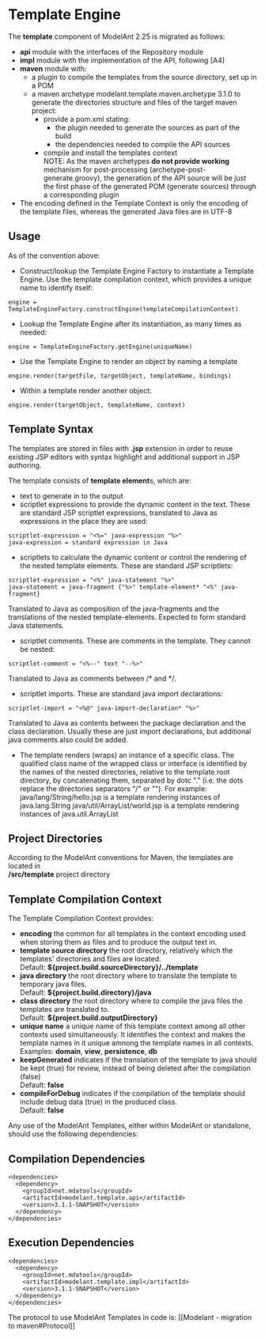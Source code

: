 Template Engine 
===============

<!-- MACRO{toc} -->


The **template** component of ModelAnt 2.25 is migrated as follows:

  * **api** module with the interfaces of the Repository module
  * **impl** module with the implementation of the API, following [A4]
  * **maven** module with:
    * a plugin to compile the templates from the source directory, set up in a POM
    * a maven archetype modelant.template.maven.archetype 3.1.0 to generate the directories structure and files of the target maven project:
      * provide a pom.xml stating:
        * the plugin needed to generate the sources as part of the build
        * the dependencies needed to compile the API sources
      * compile and install the templates context <br/>NOTE: As the maven archetypes **do not provide working** mechanism for post-processing (archetype-post-generate.groovy), the generation of the API source will be just the first phase of the generated POM (generate sources) through a corresponding plugin<br/>
  * The encoding defined in the Template Context is only the encoding of the template files, whereas the generated Java files are in UTF-8

Usage
-----

As of the convention above:

  * Construct/lookup the Template Engine Factory to instantiate a Template Engine. Use the template compilation context, which provides a unique name to identify itself:

```  
engine = TemplateEngineFactory.constructEngine(templateCompilationContext)
```

  * Lookup the Template Engine after its instantiation, as many times as needed:

```  
engine = TemplateEngineFactory.getEngine(uniqueName)
```

  * Use the Template Engine to render an object by naming a template

```  
engine.render(targetFile, targetObject, templateName, bindings)
```

  * Within a template render another object:

```  
engine.render(targetObject, templateName, context)
```

Template Syntax
---------------

The templates are stored in files with **.jsp** extension in order to reuse existing JSP editors with syntax highlight and additional support in JSP authoring.

The template consists of **template element**s, which are:

  * text to generate in to the output
  * scriptlet expressions to provide the dynamic content in the text. These are standard JSP scriptlet expressions, translated to Java as expressions in the place they are used:
  
```  
scriptlet-expression = "<%=" java-expression "%>"
java-expression = standard expression in Java
```

  * scriptlets to calculate the dynamic content or control the rendering of the nested template elements. These are standard JSP scriptlets:
  
```  
scriptlet-expression = "<%" java-statement "%>"
java-statement = java-fragment {"%>" template-element* "<%" java-fragment} 
```
    
  Translated to Java as composition of the java-fragments and the translations of the nested template-elements.
  Expected to form standard Java statements.
  
  * scriptlet comments. These are comments in the template. They cannot be nested:

```  
scriptlet-comment = "<%--" text "--%>"
```
   
  Translated to Java as comments between /* and */.
  * scriptlet imports. These are standard java import declarations:
  
```  
scriptlet-import = "<%@" java-import-declaration* "%>"
```
   
  Translated to Java as contents between the package declaration and the class declaration. 
  Usually these are just import declarations, but additional java comments also could be added.
  
  * The template renders (wraps) an instance of a specific class. The qualified class name of the wrapped class or interface is identified by the names of the nested directories, relative to the template root directory, by concatenating them, separated by dotc "." (i.e. the dots replace the directories separators "/" or "\"). For example:
  java/lang/String/hello.jsp is a template rendering instances of java.lang.String
  java/util/ArrayList/world.jsp is a template rendering instances of java.util.ArrayList

Project Directories
-------------------

According to the ModelAnt conventions for Maven, the templates are located in<br/>**/src/template** project directory

Template Compilation Context
-----

The Template Compilation Context provides:

  * **encoding**  the common for all templates in the context encoding used when storing them as files and to produce the output text in.
  * **template source directory**  the root directory, relatively which the templates' directories and files are located.<br/>Default: **${project.build.sourceDirectory}/../template**
  * **java directory**  the root directory where to translate the template to temporary java files.<br/>Default: **${project.build.directory}/java**
  * **class directory**  the root directory where to compile the java files the templates are translated to.<br/>Default: **${project.build.outputDirectory}**
  * **unique name**  a unique name of this template context among all other contexts used simultaneously. It identifies the context and makes the template names in it unique amnong the template names in all contexts.<br/>Examples: **domain**, **view**, **persistence**, **db**
  * **keepGenerated**  indicates if the translation of the template to java should be kept (true) for review, instead of being deleted after the compilation (false)<br/>Default: **false**
  * **compileForDebug**  indicates if the compilation of the template should include debug data (true) in the produced class.<br/>Default: **false**

Any use of the ModelAnt Templates, either within ModelAnt or standalone, should use the following dependencies:

Compilation Dependencies
------------------------
```
<dependencies>
  <dependency>
    <groupId>net.mdatools</groupId>
    <artifactId>modelant.template.api</artifactId>
    <version>3.1.1-SNAPSHOT</version>
  </dependency>
</dependencies>
```

Execution Dependencies
----------------------
```
<dependencies>
  <dependency>
    <groupId>net.mdatools</groupId>
    <artifactId>modelant.template.impl</artifactId>
    <version>3.1.1-SNAPSHOT</version>
  </dependency>
</dependencies>
```

The protocol to use ModelAnt Templates in code is: 
[[Modelant - migration to maven#Protocol]]
